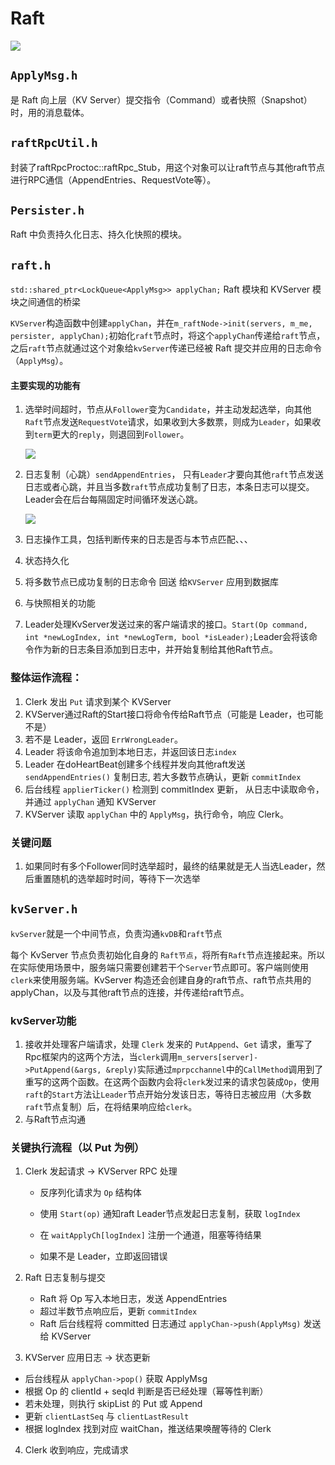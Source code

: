 # Raft

![](C:\HHN\c++\project\kvStorageBasedRaft\notes\imgs\Raft模块图.png)

## `ApplyMsg.h`

是 Raft 向上层（KV Server）提交指令（Command）或者快照（Snapshot）时，用的消息载体。

## `raftRpcUtil.h`

封装了raftRpcProctoc::raftRpc_Stub，用这个对象可以让raft节点与其他raft节点进行RPC通信（AppendEntries、RequestVote等）。

## `Persister.h`

Raft 中负责持久化日志、持久化快照的模块。

## `raft.h`

`std::shared_ptr<LockQueue<ApplyMsg>> applyChan;` Raft 模块和 KVServer 模块之间通信的桥梁

`KVServer`构造函数中创建`applyChan`，并在`m_raftNode->init(servers, m_me, persister, applyChan);`初始化`raft`节点时，将这个`applyChan`传递给`raft`节点，之后`raft`节点就通过这个对象给`kvServer`传递已经被 Raft 提交并应用的日志命令（`ApplyMsg`）。

#### 主要实现的功能有

1. 选举时间超时，节点从`Follower`变为`Candidate`，并主动发起选举，向其他`Raft`节点发送`RequestVote`请求，如果收到大多数票，则成为`Leader`，如果收到`term`更大的`reply`，则退回到`Follower`。

   ![](C:\HHN\c++\project\kvStorageBasedRaft\notes\imgs\leader选举流程.png)

2. 日志复制（心跳）`sendAppendEntries`， 只有`Leader`才要向其他`raft`节点发送日志或者心跳，并且当多数`raft`节点成功复制了日志，本条日志可以提交。Leader会在后台每隔固定时间循环发送心跳。

   ![](C:\HHN\c++\project\kvStorageBasedRaft\notes\imgs\日志复制与心跳流程.png)

3. 日志操作工具，包括判断传来的日志是否与本节点匹配、、、

4. 状态持久化

5. 将多数节点已成功复制的日志命令 回送 给`KVServer` 应用到数据库

6. 与快照相关的功能

7. Leader处理KvServer发送过来的客户端请求的接口。`Start(Op command, int *newLogIndex, int *newLogTerm, bool *isLeader);`Leader会将该命令作为新的日志条目添加到日志中，并开始复制给其他Raft节点。

### 整体运作流程：

1. Clerk 发出 `Put` 请求到某个 KVServer
2.  KVServer通过Raft的Start接口将命令传给Raft节点（可能是 Leader，也可能不是）
3. 若不是 Leader，返回 `ErrWrongLeader`。
4. Leader 将该命令追加到本地日志，并返回该日志`index`
5. Leader 在doHeartBeat创建多个线程并发向其他raft发送 `sendAppendEntries()` 复制日志, 若大多数节点确认，更新 `commitIndex`
6. 后台线程 `applierTicker()` 检测到 commitIndex 更新， 从日志中读取命令，并通过 `applyChan` 通知 KVServer
7. KVServer 读取 `applyChan` 中的 `ApplyMsg`，执行命令，响应 Clerk。

### 关键问题

1. 如果同时有多个Follower同时选举超时，最终的结果就是无人当选Leader，然后重置随机的选举超时时间，等待下一次选举

## `kvServer.h`

`kvServer`就是一个中间节点，负责沟通`kvDB`和`raft`节点

每个 KvServer 节点负责初始化自身的 `Raft节点`，将所有`Raft`节点连接起来。所以在实际使用场景中，服务端只需要创建若干个`Server`节点即可。客户端则使用`clerk`来使用服务端。KvServer 构造还会创建自身的raft节点、raft节点共用的applyChan，以及与其他raft节点的连接，并传递给raft节点。

### kvServer功能

1. 接收并处理客户端请求，处理 `Clerk` 发来的 `PutAppend`、`Get` 请求，重写了Rpc框架内的这两个方法，当`clerk`调用`m_servers[server]->PutAppend(&args, &reply)`实际通过`mprpcchannel`中的`CallMethod`调用到了重写的这两个函数。在这两个函数内会将`clerk`发过来的请求包装成`Op`，使用`raft`的`Start`方法让`Leader`节点开始分发该日志，等待日志被应用（大多数`raft`节点复制）后，在将结果响应给`clerk`。
2. 与Raft节点沟通

### 关键执行流程（以 Put 为例）

1. Clerk 发起请求 → KVServer RPC 处理

   - 反序列化请求为 `Op` 结构体

   - 使用 `Start(op)` 通知raft Leader节点发起日志复制，获取 `logIndex`
   - 在 `waitApplyCh[logIndex]` 注册一个通道，阻塞等待结果
   - 如果不是 Leader，立即返回错误

2. Raft 日志复制与提交

   - Raft 将 Op 写入本地日志，发送 AppendEntries
   - 超过半数节点响应后，更新 `commitIndex`
   - Raft 后台线程将 committed 日志通过 `applyChan->push(ApplyMsg)` 发送给 KVServer

3.  KVServer 应用日志 → 状态更新

   - 后台线程从 `applyChan->pop()` 获取 ApplyMsg
   - 根据 Op 的 clientId + seqId 判断是否已经处理（幂等性判断）
   - 若未处理，则执行 skipList 的 Put 或 Append
   - 更新 `clientLastSeq` 与 `clientLastResult`
   - 根据 logIndex 找到对应 waitChan，推送结果唤醒等待的 Clerk

4. Clerk 收到响应，完成请求

